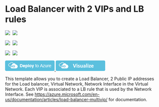 # Load Balancer with 2 VIPs and LB rules

<IMG SRC="https://azbotstorage.blob.core.windows.net/badges/101-loadbalancer-with-multivip/PublicLastTestDate.svg" />&nbsp;
<IMG SRC="https://azbotstorage.blob.core.windows.net/badges/101-loadbalancer-with-multivip/PublicDeployment.svg" />&nbsp;

<IMG SRC="https://azbotstorage.blob.core.windows.net/badges/101-loadbalancer-with-multivip/FairfaxLastTestDate.svg" />&nbsp;
<IMG SRC="https://azbotstorage.blob.core.windows.net/badges/101-loadbalancer-with-multivip/FairfaxDeployment.svg" />&nbsp;

<IMG SRC="https://azbotstorage.blob.core.windows.net/badges/101-loadbalancer-with-multivip/BestPracticeResult.svg" />&nbsp;
<IMG SRC="https://azbotstorage.blob.core.windows.net/badges/101-loadbalancer-with-multivip/CredScanResult.svg" />&nbsp;

<a href="https://portal.azure.com/#create/Microsoft.Template/uri/https%3A%2F%2Fraw.githubusercontent.com%2FAzure%2Fazure-quickstart-templates%2Fmaster%2F101-loadbalancer-with-nat-rule%2Fazuredeploy.json" target="_blank">
    <img src="https://raw.githubusercontent.com/Azure/azure-quickstart-templates/master/1-CONTRIBUTION-GUIDE/images/deploytoazure.png"/>
</a>
<a href="http://armviz.io/#/?load=https%3A%2F%2Fraw.githubusercontent.com%2FAzure%2Fazure-quickstart-templates%2Fmaster%2F101-loadbalancer-with-nat-rule%2Fazuredeploy.json" target="_blank">
    <img src="https://raw.githubusercontent.com/Azure/azure-quickstart-templates/master/1-CONTRIBUTION-GUIDE/images/visualizebutton.png"/>
</a>

This template allows you to create a Load Balancer, 2 Public IP addresses for the Load balancer, Virtual Network, Network Interface in the Virtual Network. Each VIP is associated to a LB rule that is used by the Network Interface. See https://azure.microsoft.com/en-us/documentation/articles/load-balancer-multivip/ for documentation.
